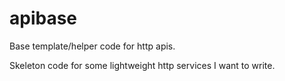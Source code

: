 # apibase
Base template/helper code for http apis.


Skeleton code for some lightweight http services I want to write.
